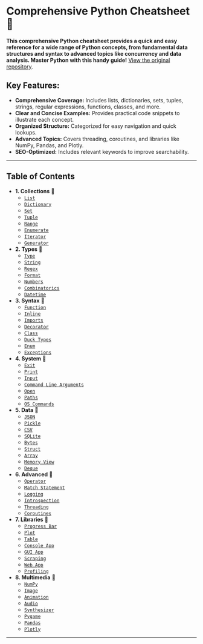 # Comprehensive Python Cheatsheet 🔗

**This comprehensive Python cheatsheet provides a quick and easy reference for a wide range of Python concepts, from fundamental data structures and syntax to advanced topics like concurrency and data analysis.  Master Python with this handy guide!**  [View the original repository](https://github.com/gto76/python-cheatsheet).

## Key Features:

*   **Comprehensive Coverage:**  Includes lists, dictionaries, sets, tuples, strings, regular expressions, functions, classes, and more.
*   **Clear and Concise Examples:**  Provides practical code snippets to illustrate each concept.
*   **Organized Structure:**  Categorized for easy navigation and quick lookups.
*   **Advanced Topics:**  Covers threading, coroutines, and libraries like NumPy, Pandas, and Plotly.
*   **SEO-Optimized:**  Includes relevant keywords to improve searchability.

---
## Table of Contents

*   **1.  Collections** 🔗
    *   [`List`](#list)
    *   [`Dictionary`](#dictionary)
    *   [`Set`](#set)
    *   [`Tuple`](#tuple)
    *   [`Range`](#range)
    *   [`Enumerate`](#enumerate)
    *   [`Iterator`](#iterator)
    *   [`Generator`](#generator)
*   **2.  Types** 🔗
    *   [`Type`](#type)
    *   [`String`](#string)
    *   [`Regex`](#regex)
    *   [`Format`](#format)
    *   [`Numbers`](#numbers-1)
    *   [`Combinatorics`](#combinatorics)
    *   [`Datetime`](#datetime)
*   **3.  Syntax** 🔗
    *   [`Function`](#function)
    *   [`Inline`](#inline)
    *   [`Imports`](#imports)
    *   [`Decorator`](#decorator)
    *   [`Class`](#class)
    *   [`Duck Types`](#duck-types)
    *   [`Enum`](#enum)
    *   [`Exceptions`](#exceptions)
*   **4.  System** 🔗
    *   [`Exit`](#exit)
    *   [`Print`](#print)
    *   [`Input`](#input)
    *   [`Command Line Arguments`](#command-line-arguments)
    *   [`Open`](#open)
    *   [`Paths`](#paths)
    *   [`OS Commands`](#os-commands)
*   **5.  Data** 🔗
    *   [`JSON`](#json)
    *   [`Pickle`](#pickle)
    *   [`CSV`](#csv)
    *   [`SQLite`](#sqlite)
    *   [`Bytes`](#bytes)
    *   [`Struct`](#struct)
    *   [`Array`](#array)
    *   [`Memory View`](#memory-view)
    *   [`Deque`](#deque)
*   **6.  Advanced** 🔗
    *   [`Operator`](#operator)
    *   [`Match Statement`](#match-statement)
    *   [`Logging`](#logging)
    *   [`Introspection`](#introspection)
    *   [`Threading`](#threading)
    *   [`Coroutines`](#coroutines)
*   **7.  Libraries** 🔗
    *   [`Progress Bar`](#progress-bar)
    *   [`Plot`](#plot)
    *   [`Table`](#table)
    *   [`Console App`](#console-app)
    *   [`GUI App`](#gui-app)
    *   [`Scraping`](#scraping)
    *   [`Web App`](#web-app)
    *   [`Profiling`](#profiling)
*   **8.  Multimedia** 🔗
    *   [`NumPy`](#numpy)
    *   [`Image`](#image)
    *   [`Animation`](#animation)
    *   [`Audio`](#audio)
    *   [`Synthesizer`](#synthesizer)
    *   [`Pygame`](#pygame)
    *   [`Pandas`](#pandas)
    *   [`Plotly`](#plotly)

---